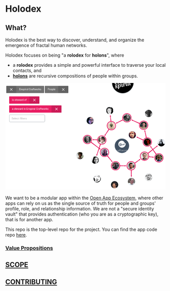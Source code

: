 # Holodex

## What?

Holodex is the best way to discover, understand, and organize the emergence of fractal human networks.

Holodex focuses on being "a **rolodex** for **holons**", where
- a **rolodex** provides a simple and powerful interface to traverse your local contacts, and
- [**holons**](https://blog.dinosaur.is/life-as-a-holon/) are recursive compositions of people within groups.

[![snapshot of Holodex](./snaps/holodex0.png)](http://holodex.enspiral.info)

We want to be a modular app within the [Open App Ecosystem](https://github.com/open-app/core), where other apps can rely on us as the single source of truth for people and groups' profile, role, and relationship information. We are not a "secure identity vault" that provides authentication (who you are as a cryptographic key), that is for another app.

This repo is the top-level repo for the project. You can find the app code repo [here](https://github.com/holodex/app).

### [Value Propositions](./process/value-propositions.md)

## [SCOPE](SCOPE.md)

## [CONTRIBUTING](./CONTRIBUTING.md)
